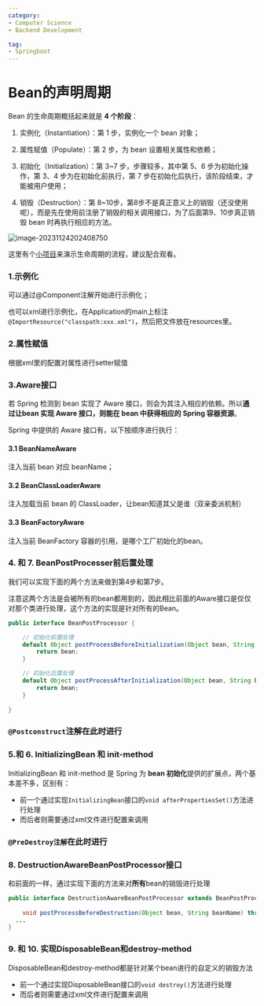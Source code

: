 ```yaml
---
category:
- Computer Science
- Backend Development

tag: 
- Springboot
---
```


# Bean的声明周期

Bean 的生命周期概括起来就是 **4 个阶段**：

1. 实例化（Instantiation）：第 1 步，实例化一个 bean 对象；

2. 属性赋值（Populate）：第 2 步，为 bean 设置相关属性和依赖；

3. 初始化（Initialization）：第 3~7 步，步骤较多，其中第 5、6 步为初始化操作，第 3、4 步为在初始化前执行，第 7 步在初始化后执行，该阶段结束，才能被用户使用；

4. 销毁（Destruction）：第 8~10步，第8步不是真正意义上的销毁（还没使用呢），而是先在使用前注册了销毁的相关调用接口，为了后面第9、10步真正销毁 bean 时再执行相应的方法。

![image-20231124202408750](https://pics.yujieliu.com/blog/2023/11/7c374cad4812be70e763e4001088c9b6.png)

这里有个[小项目](https://github.com/LiuLiujie/bean-life-cycle)来演示生命周期的流程，建议配合观看。



### 1.示例化

可以通过@Component注解开始进行示例化；

也可以xml进行示例化，在Application的main上标注`@ImportResource("classpath:xxx.xml")`，然后把文件放在resources里。



### 2.属性赋值

根据xml里的配置对属性进行setter赋值



### 3.Aware接口

若 Spring 检测到 bean 实现了 Aware 接口，则会为其注入相应的依赖。所以**通过让bean 实现 Aware 接口，则能在 bean 中获得相应的 Spring 容器资源**。

Spring 中提供的 Aware 接口有，以下按顺序进行执行：

#### 3.1 BeanNameAware

注入当前 bean 对应 beanName；

#### 3.2 BeanClassLoaderAware

注入加载当前 bean 的 ClassLoader，让bean知道其父是谁（双亲委派机制）

#### 3.3 BeanFactoryAware

注入当前 BeanFactory 容器的引用，是哪个工厂初始化的bean。



### 4. 和 7. BeanPostProcesser前后置处理

我们可以实现下面的两个方法来做到第4步和第7步。

注意这两个方法是会被所有的bean都用到的，因此相比前面的Aware接口是仅仅对那个类进行处理，这个方法的实现是针对所有的Bean。

```java
public interface BeanPostProcessor {

	// 初始化前置处理
	default Object postProcessBeforeInitialization(Object bean, String beanName) throws BeansException {
		return bean;
	}

	// 初始化后置处理
	default Object postProcessAfterInitialization(Object bean, String beanName) throws BeansException {
		return bean;
	}
  
}
```



### `@Postconstruct`注解在此时进行



### 5.和 6. InitializingBean 和 init-method

InitializingBean 和 init-method 是 Spring 为 **bean 初始化**提供的扩展点，两个基本差不多，区别有：

- 前一个通过实现`InitializingBean`接口的`void afterPropertiesSet()`方法进行处理
- 而后者则需要通过xml文件进行配置来调用



### `@PreDestroy注解`在此时进行



### 8. DestructionAwareBeanPostProcessor接口

和前面的一样，通过实现下面的方法来对**所有**bean的销毁进行处理

```java
public interface DestructionAwareBeanPostProcessor extends BeanPostProcessor {
  
	void postProcessBeforeDestruction(Object bean, String beanName) throws BeansException;
  ...
}
```



### 9. 和 10. 实现DisposableBean和destroy-method

DisposableBean和destroy-method都是针对某个bean进行的自定义的销毁方法

- 前一个通过实现DisposableBean接口的`void destroy()`方法进行处理
- 而后者则需要通过xml文件进行配置来调用